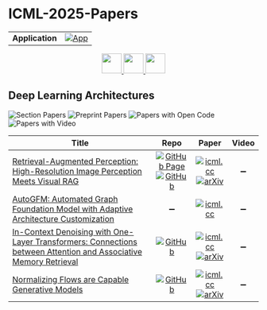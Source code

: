 # ICML-2025-Papers

<table>
    <tr>
        <td><strong>Application</strong></td>
        <td>
            <a href="https://huggingface.co/spaces/DmitryRyumin/NewEraAI-Papers" style="float:left;">
                <img src="https://img.shields.io/badge/🤗-NewEraAI--Papers-FFD21F.svg" alt="App" />
            </a>
        </td>
    </tr>
</table>

<div align="center">
    <a href="https://github.com/DmitryRyumin/ICML-2025-Papers/blob/main/sections/2025/main/applications-in-agents-and-coding.md">
        <img src="https://cdn.jsdelivr.net/gh/DmitryRyumin/NewEraAI-Papers@main/images/left.svg" width="40" alt="" />
    </a>
    <a href="https://github.com/DmitryRyumin/ICML-2025-Papers/blob/main/README.md">
        <img src="https://cdn.jsdelivr.net/gh/DmitryRyumin/NewEraAI-Papers@main/images/home.svg" width="40" alt="" />
    </a>
    <a href="https://github.com/DmitryRyumin/ICML-2025-Papers/blob/main/sections/2025/main/evaluation.md">
        <img src="https://cdn.jsdelivr.net/gh/DmitryRyumin/NewEraAI-Papers@main/images/right.svg" width="40" alt="" />
    </a>
</div>

## Deep Learning Architectures

![Section Papers](https://img.shields.io/badge/Section%20Papers-4-42BA16) ![Preprint Papers](https://img.shields.io/badge/Preprint%20Papers-3-b31b1b) ![Papers with Open Code](https://img.shields.io/badge/Papers%20with%20Open%20Code-3-1D7FBF) ![Papers with Video](https://img.shields.io/badge/Papers%20with%20Video-0-FF0000)

| **Title** | **Repo** | **Paper** | **Video** |
|-----------|:--------:|:---------:|:---------:|
| [Retrieval-Augmented Perception: High-Resolution Image Perception Meets Visual RAG](https://icml.cc/virtual/2025/poster/44979) | [![GitHub Page](https://img.shields.io/badge/GitHub-Page-159957.svg)](https://dreammr.github.io/RAP) <br /> [![GitHub](https://img.shields.io/github/stars/DreamMr/RAP?style=flat)](https://github.com/DreamMr/RAP) | [![icml.cc](https://img.shields.io/badge/html-icml.cc-2494E0.svg)](https://icml.cc/virtual/2025/poster/44979) <br /> [![arXiv](https://img.shields.io/badge/arXiv-2503.01222-b31b1b.svg)](http://arxiv.org/abs/2503.01222) | :heavy_minus_sign: |
| [AutoGFM: Automated Graph Foundation Model with Adaptive Architecture Customization](https://icml.cc/virtual/2025/poster/44539) | :heavy_minus_sign: | [![icml.cc](https://img.shields.io/badge/html-icml.cc-2494E0.svg)](https://icml.cc/virtual/2025/poster/44539) | :heavy_minus_sign: |
| [In-Context Denoising with One-Layer Transformers: Connections between Attention and Associative Memory Retrieval](https://icml.cc/virtual/2025/poster/45913) | [![GitHub](https://img.shields.io/github/stars/mattsmart/in-context-denoising?style=flat)](https://github.com/mattsmart/in-context-denoising) | [![icml.cc](https://img.shields.io/badge/html-icml.cc-2494E0.svg)](https://icml.cc/virtual/2025/poster/45913) <br /> [![arXiv](https://img.shields.io/badge/arXiv-2502.05164-b31b1b.svg)](http://arxiv.org/abs/2502.05164) | :heavy_minus_sign: |
| [Normalizing Flows are Capable Generative Models](https://icml.cc/virtual/2025/poster/46564) | [![GitHub](https://img.shields.io/github/stars/apple/ml-tarflow?style=flat)](https://github.com/apple/ml-tarflow) | [![icml.cc](https://img.shields.io/badge/html-icml.cc-2494E0.svg)](https://icml.cc/virtual/2025/poster/46564) <br /> [![arXiv](https://img.shields.io/badge/arXiv-2412.06329-b31b1b.svg)](http://arxiv.org/abs/2412.06329) | :heavy_minus_sign: |
